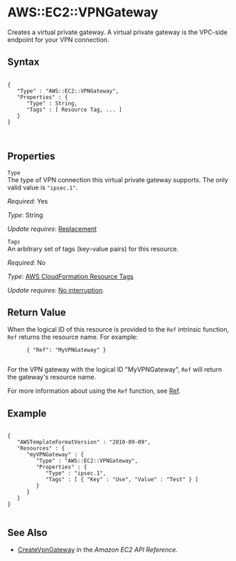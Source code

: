 AWS::EC2::VPNGateway
====================

Creates a virtual private gateway. A virtual private gateway is the VPC-side endpoint for your VPN connection.

Syntax
------

``` {.programlisting}
      
{
   "Type" : "AWS::EC2::VPNGateway",
   "Properties" : {
      "Type" : String,
      "Tags" : [ Resource Tag, ... ]
   }
}
     
    
```

Properties
----------

 `Type`   
The type of VPN connection this virtual private gateway supports. The only valid value is `"ipsec.1"`.

*Required*: Yes

*Type*: String

*Update requires*: [Replacement](using-cfn-updating-stacks-update-behaviors.html#update-replacement)

 `Tags`   
An arbitrary set of tags (key–value pairs) for this resource.

*Required*: No

*Type*: [AWS CloudFormation Resource Tags](aws-properties-resource-tags.html "AWS CloudFormation Resource Tags Type")

*Update requires*: [No interruption](using-cfn-updating-stacks-update-behaviors.html#update-no-interrupt).

Return Value
------------

When the logical ID of this resource is provided to the `Ref` intrinsic function, `Ref` returns the resource name. For example:

``` {.programlisting}
      { "Ref": "MyVPNGateway" }
    
```

For the VPN gateway with the logical ID "MyVPNGateway", `Ref` will return the gateway's resource name.

For more information about using the `Ref` function, see [Ref](intrinsic-function-reference-ref.html "Ref").

Example
-------

``` {.programlisting}
      
{
   "AWSTemplateFormatVersion" : "2010-09-09",
   "Resources" : {
      "myVPNGateway" : {
         "Type" : "AWS::EC2::VPNGateway",
         "Properties" : {
            "Type" : "ipsec.1",
            "Tags" : [ { "Key" : "Use", "Value" : "Test" } ]
         }
      }
   }
}        
    
```

See Also
--------

-   [CreateVpnGateway](http://docs.aws.amazon.com/AWSEC2/latest/APIReference/ApiReference-query-CreateVpnGateway.html) in the *Amazon EC2 API Reference*.


